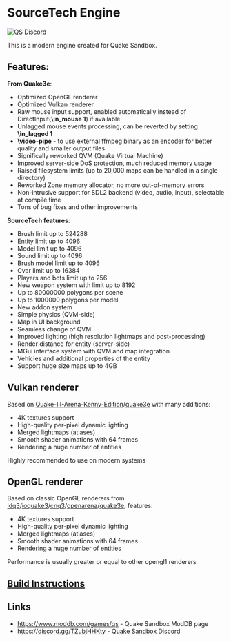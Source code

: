 # SourceTech Engine

<a href="https://discord.com/invite/TZubjHHKty"><img src="https://img.shields.io/discord/1145198169441960067?color=7289da&logo=discord&logoColor=white" alt="QS Discord" /></a>

This is a modern engine created for Quake Sandbox.

## Features:

**From Quake3e**:

* Optimized OpenGL renderer
* Optimized Vulkan renderer
* Raw mouse input support, enabled automatically instead of DirectInput(**\in_mouse 1**) if available
* Unlagged mouse events processing, can be reverted by setting **\in_lagged 1**
* **\video-pipe** - to use external ffmpeg binary as an encoder for better quality and smaller output files
* Significally reworked QVM (Quake Virtual Machine)
* Improved server-side DoS protection, much reduced memory usage
* Raised filesystem limits (up to 20,000 maps can be handled in a single directory)
* Reworked Zone memory allocator, no more out-of-memory errors
* Non-intrusive support for SDL2 backend (video, audio, input), selectable at compile time
* Tons of bug fixes and other improvements

**SourceTech features**:

* Brush limit up to 524288
* Entity limit up to 4096
* Model limit up to 4096
* Sound limit up to 4096
* Brush model limit up to 4096
* Cvar limit up to 16384
* Players and bots limit up to 256
* New weapon system with limit up to 8192
* Up to 80000000 polygons per scene
* Up to 1000000 polygons per model
* New addon system
* Simple physics (QVM-side)
* Map in UI background
* Seamless change of QVM
* Improved lighting (high resolution lightmaps and post-processing)
* Render distance for entity (server-side)
* MGui interface system with QVM and map integration
* Vehicles and additional properties of the entity
* Support huge size maps up to 4GB

## Vulkan renderer

Based on [Quake-III-Arena-Kenny-Edition](https://github.com/kennyalive/Quake-III-Arena-Kenny-Edition)/[quake3e](https://github.com/ec-/Quake3e) with many additions:

* 4K textures support
* High-quality per-pixel dynamic lighting
* Merged lightmaps (atlases)
* Smooth shader animations with 64 frames
* Rendering a huge number of entities

Highly recommended to use on modern systems

## OpenGL renderer

Based on classic OpenGL renderers from [idq3](https://github.com/id-Software/Quake-III-Arena)/[ioquake3](https://github.com/ioquake/ioq3)/[cnq3](https://bitbucket.org/CPMADevs/cnq3)/[openarena](https://github.com/OpenArena/engine)/[quake3e](https://github.com/ec-/Quake3e), features:

* 4K textures support
* High-quality per-pixel dynamic lighting
* Merged lightmaps (atlases)
* Smooth shader animations with 64 frames
* Rendering a huge number of entities

Performance is usually greater or equal to other opengl1 renderers

## [Build Instructions](BUILD.md)

## Links

* https://www.moddb.com/games/qs - Quake Sandbox ModDB page
* https://discord.gg/TZubjHHKty - Quake Sandbox Discord
